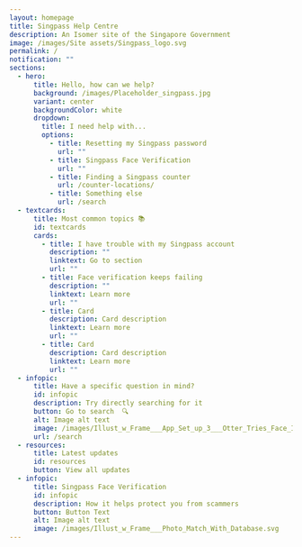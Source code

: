 ```yaml
---
layout: homepage
title: Singpass Help Centre
description: An Isomer site of the Singapore Government
image: /images/Site assets/Singpass_logo.svg
permalink: /
notification: ""
sections:
  - hero:
      title: Hello, how can we help?
      background: /images/Placeholder_singpass.jpg
      variant: center
      backgroundColor: white
      dropdown:
        title: I need help with...
        options:
          - title: Resetting my Singpass password
            url: ""
          - title: Singpass Face Verification
            url: ""
          - title: Finding a Singpass counter
            url: /counter-locations/
          - title: Something else
            url: /search
  - textcards:
      title: Most common topics 📚
      id: textcards
      cards:
        - title: I have trouble with my Singpass account
          description: ""
          linktext: Go to section
          url: ""
        - title: Face verification keeps failing
          description: ""
          linktext: Learn more
          url: ""
        - title: Card
          description: Card description
          linktext: Learn more
          url: ""
        - title: Card
          description: Card description
          linktext: Learn more
          url: ""
  - infopic:
      title: Have a specific question in mind?
      id: infopic
      description: Try directly searching for it
      button: Go to search  🔍
      alt: Image alt text
      image: /images/Illust_w_Frame___App_Set_up_3___Otter_Tries_Face_ID.svg
      url: /search
  - resources:
      title: Latest updates
      id: resources
      button: View all updates
  - infopic:
      title: Singpass Face Verification
      id: infopic
      description: How it helps protect you from scammers
      button: Button Text
      alt: Image alt text
      image: /images/Illust_w_Frame___Photo_Match_With_Database.svg
---
```

